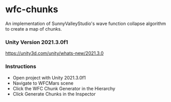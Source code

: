 # wfc-chunks
An implementation of SunnyValleyStudio's wave function collapse algorithm to create a map of chunks.

### Unity Version 2021.3.0f1
https://unity3d.com/unity/whats-new/2021.3.0

### Instructions
- Open project with Unity 2021.3.0f1
- Navigate to WFCMars scene
- Click the WFC Chunk Generator in the Hierarchy
- Click Generate Chunks in the Inspector
